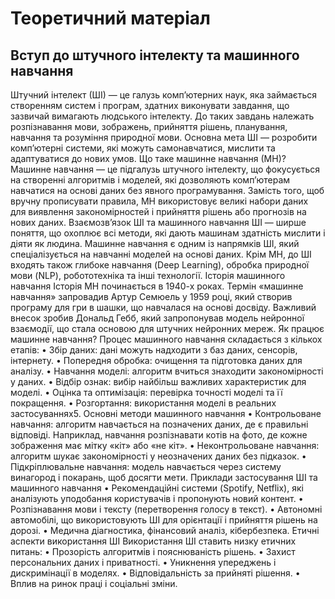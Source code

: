 # Теоретичний матеріал  
## Вступ до штучного інтелекту та машинного навчання

Штучний інтелект (ШІ) — це галузь комп’ютерних наук, яка займається створенням систем і програм, здатних виконувати завдання, що зазвичай вимагають людського інтелекту. До таких завдань належать розпізнавання мови, зображень, прийняття рішень, планування, навчання та розуміння природної мови. Основна мета ШІ — розробити комп’ютерні системи, які можуть самонавчатися, мислити та адаптуватися до нових умов.
Що таке машинне навчання (МН)?
Машинне навчання — це підгалузь штучного інтелекту, що фокусується на створенні алгоритмів і моделей, які дозволяють комп’ютерам навчатися на основі даних без явного програмування. Замість того, щоб вручну прописувати правила, МН використовує великі набори даних для виявлення закономірностей і прийняття рішень або прогнозів на нових даних.
Взаємозв’язок ШІ та машинного навчання
ШІ — ширше поняття, що охоплює всі методи, які дають машинам здатність мислити і діяти як людина. Машинне навчання є одним із напрямків ШІ, який спеціалізується на навчанні моделей на основі даних. Крім МН, до ШІ входять також глибоке навчання (Deep Learning), обробка природної мови (NLP), робототехніка та інші технології.
Історія машинного навчання
Історія МН починається в 1940-х роках. Термін «машинне навчання» запровадив Артур Семюель у 1959 році, який створив програму для гри в шашки, що навчалася на основі досвіду. Важливий внесок зробив Дональд Гебб, який запропонував модель нейронної взаємодії, що стала основою для штучних нейронних мереж.
Як працює машинне навчання?
Процес машинного навчання складається з кількох етапів:
•	Збір даних: дані можуть надходити з баз даних, сенсорів, інтернету.
•	Попередня обробка: очищення та підготовка даних для аналізу.
•	Навчання моделі: алгоритм вчиться знаходити закономірності у даних.
•	Відбір ознак: вибір найбільш важливих характеристик для моделі.
•	Оцінка та оптимізація: перевірка точності моделі та її покращення.
•	Розгортання: використання моделі в реальних застосуваннях5.
Основні методи машинного навчання
•	Контрольоване навчання: алгоритм навчається на позначених даних, де є правильні відповіді. Наприклад, навчання розпізнавати котів на фото, де кожне зображення має мітку «кіт» або «не кіт».
•	Неконтрольоване навчання: алгоритм шукає закономірності у неозначених даних без підказок.
•	Підкріплювальне навчання: модель навчається через систему винагород і покарань, щоб досягти мети.
Приклади застосування ШІ та машинного навчання
•	Рекомендаційні системи (Spotify, Netflix), які аналізують уподобання користувачів і пропонують новий контент.
•	Розпізнавання мови і тексту (перетворення голосу в текст).
•	Автономні автомобілі, що використовують ШІ для орієнтації і прийняття рішень на дорозі.
•	Медична діагностика, фінансовий аналіз, кібербезпека.
Етичні аспекти використання ШІ
Використання ШІ ставить низку етичних питань:
•	Прозорість алгоритмів і пояснюваність рішень.
•	Захист персональних даних і приватності.
•	Уникнення упереджень і дискримінації в моделях.
•	Відповідальність за прийняті рішення.
•	Вплив на ринок праці і соціальні зміни.
